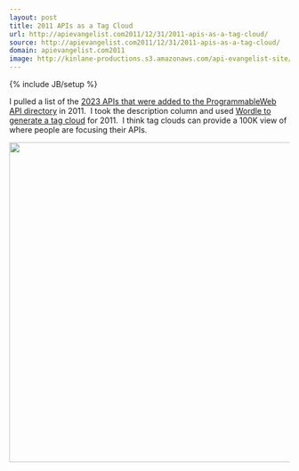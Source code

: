 ```yaml
---
layout: post
title: 2011 APIs as a Tag Cloud
url: http://apievangelist.com2011/12/31/2011-apis-as-a-tag-cloud/
source: http://apievangelist.com2011/12/31/2011-apis-as-a-tag-cloud/
domain: apievangelist.com2011
image: http://kinlane-productions.s3.amazonaws.com/api-evangelist-site/blog/2011-ProgrammableWeb-2011.png
---
```

{% include JB/setup %}<p>
     I pulled a list of the <a href="http://www.programmableweb.com/apis/directory/1?maxdays=360&amp;sort=date">2023 APIs that were added to the ProgrammableWeb API directory</a> in 2011.  I took the description column and used <a title="World to Generate Tag Cloud" href="http://www.wordle.net/create">Wordle to generate a tag cloud</a> for 2011.  I think tag clouds can provide a 100K view of where people are focusing their APIs.
</p>
<p>
     <img src="http://kinlane-productions.s3.amazonaws.com/api-evangelist/2011-ProgrammableWeb-2011-1.png"  width="575" align="center" />
</p>

